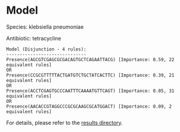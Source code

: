 
# Model

Species: klebsiella pneumoniae

Antibiotic: tetracycline

```
Model (Disjunction - 4 rules):
------------------------------
Presence(AGCGTCGAGCGCGACAGTGCTCAGAATTACG) [Importance: 0.59, 22 equivalent rules]
OR
Presence(CCGCGTTTTTACTGATGTCTGCTATCACTTC) [Importance: 0.39, 21 equivalent rules]
OR
Presence(ACCTCGAGTGCCCAATTTCAAAATGTTCAGT) [Importance: 0.05, 31 equivalent rules]
OR
Presence(AACACCGTAGGCCCGCGCAAGCGCATGGACT) [Importance: 0.09, 2 equivalent rules]

```

For details, please refer to the [results directory](../../../../../results/scm_b/klebsiella+pneumoniae/tetracycline/repeat_5/).

